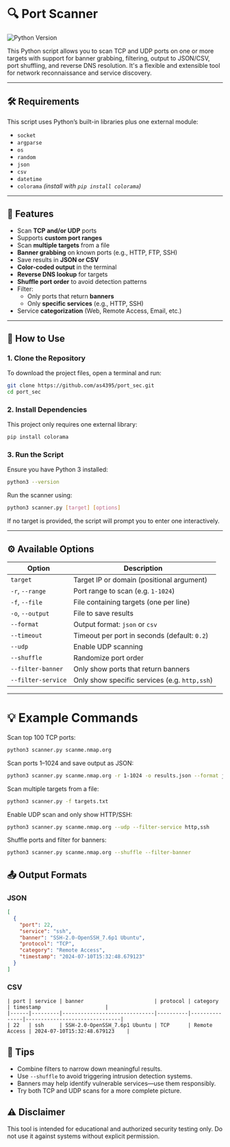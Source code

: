 # 🔍 Port Scanner

![Python Version](https://img.shields.io/badge/python-3.8%2B-blue)

This Python script allows you to scan TCP and UDP ports on one or more targets with support for banner grabbing, filtering, output to JSON/CSV, port shuffling, and reverse DNS resolution. It's a flexible and extensible tool for network reconnaissance and service discovery.

---

## 🛠 Requirements

This script uses Python’s built-in libraries plus one external module:

- `socket`
- `argparse`
- `os`
- `random`
- `json`
- `csv`
- `datetime`
- `colorama` *(install with `pip install colorama`)*

---

## 🧰 Features

- Scan **TCP and/or UDP** ports
- Supports **custom port ranges**
- Scan **multiple targets** from a file
- **Banner grabbing** on known ports (e.g., HTTP, FTP, SSH)
- Save results in **JSON or CSV**
- **Color-coded output** in the terminal
- **Reverse DNS lookup** for targets
- **Shuffle port order** to avoid detection patterns
- Filter:
  - Only ports that return **banners**
  - Only **specific services** (e.g., HTTP, SSH)
- Service **categorization** (Web, Remote Access, Email, etc.)

---

## 🚀 How to Use

### 1. Clone the Repository

To download the project files, open a terminal and run:

```bash
git clone https://github.com/as4395/port_sec.git
cd port_sec
```

### 2. Install Dependencies

This project only requires one external library:

```bash
pip install colorama
```

### 3. Run the Script

Ensure you have Python 3 installed:

```bash
python3 --version
```
Run the scanner using:
```bash
python3 scanner.py [target] [options]
```
If no target is provided, the script will prompt you to enter one interactively.

---

## ⚙️ Available Options

| Option               | Description                                             |
|----------------------|---------------------------------------------------------|
| `target`             | Target IP or domain (positional argument)               |
| `-r`, `--range`      | Port range to scan (e.g. `1-1024`)                       |
| `-f`, `--file`       | File containing targets (one per line)                  |
| `-o`, `--output`     | File to save results                                    |
| `--format`           | Output format: `json` or `csv`                          |
| `--timeout`          | Timeout per port in seconds (default: `0.2`)            |
| `--udp`              | Enable UDP scanning                                     |
| `--shuffle`          | Randomize port order                                    |
| `--filter-banner`    | Only show ports that return banners                     |
| `--filter-service`   | Only show specific services (e.g. `http,ssh`)           |

---

# 💡 Example Commands

Scan top 100 TCP ports:

```bash
python3 scanner.py scanme.nmap.org
```
Scan ports 1–1024 and save output as JSON:
```bash
python3 scanner.py scanme.nmap.org -r 1-1024 -o results.json --format json
```
Scan multiple targets from a file:
```bash
python3 scanner.py -f targets.txt
```
Enable UDP scan and only show HTTP/SSH:
```bash
python3 scanner.py scanme.nmap.org --udp --filter-service http,ssh
```
Shuffle ports and filter for banners:
```bash
python3 scanner.py scanme.nmap.org --shuffle --filter-banner
```
## 📤 Output Formats

### JSON

```json
[
  {
    "port": 22,
    "service": "ssh",
    "banner": "SSH-2.0-OpenSSH_7.6p1 Ubuntu",
    "protocol": "TCP",
    "category": "Remote Access",
    "timestamp": "2024-07-10T15:32:48.679123"
  }
]
```
### CSV

```csv
| port | service | banner                       | protocol | category      | timestamp                     |
|------|---------|------------------------------|----------|---------------|-------------------------------|
| 22   | ssh     | SSH-2.0-OpenSSH_7.6p1 Ubuntu | TCP      | Remote Access | 2024-07-10T15:32:48.679123    |
```

## 🧠 Tips

- Combine filters to narrow down meaningful results.
- Use `--shuffle` to avoid triggering intrusion detection systems.
- Banners may help identify vulnerable services—use them responsibly.
- Try both TCP and UDP scans for a more complete picture.

## ⚠️ Disclaimer

This tool is intended for educational and authorized security testing only. Do not use it against systems without explicit permission.
